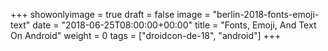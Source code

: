 +++
showonlyimage = true
draft = false
image = "berlin-2018-fonts-emoji-text"
date = "2018-06-25T08:00:00+00:00"
title = "Fonts, Emoji, And Text On Android"
weight = 0
tags = ["droidcon-de-18", "android"]
+++

